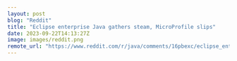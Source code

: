 ```yaml
---
layout: post
blog: "Reddit"
title: "Eclipse enterprise Java gathers steam, MicroProfile slips"
date: 2023-09-22T14:13:27Z
image: images/reddit.png
remote_url: "https://www.reddit.com/r/java/comments/16pbexc/eclipse_enterprise_java_gathers_steam/"
---
```

